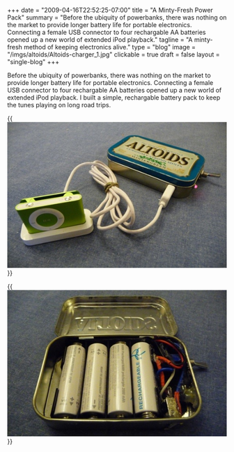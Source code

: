 +++
date = "2009-04-16T22:52:25-07:00"
title = "A Minty-Fresh Power Pack"
summary = "Before the ubiquity of powerbanks, there was nothing on the market to provide longer battery life for portable electronics. Connecting a female USB connector to four rechargable AA batteries opened up a new world of extended iPod playback."
tagline = "A minty-fresh method of keeping electronics alive."
type = "blog"
image = "/imgs/altoids/Altoids-charger_1.jpg"
clickable = true
draft = false
layout = "single-blog"
+++

Before the ubiquity of powerbanks, there was nothing on the market to provide longer battery life for portable electronics. Connecting a female USB connector to four rechargable AA batteries opened up a new world of extended iPod playback. I built a simple, rechargable battery pack to keep the tunes playing on long road trips.

{{<img caption="The iPod is alive!"
src="/imgs/altoids/Altoids-charger_2.jpg" >}}

{{<img caption="President's Choice rechargable batteries and some janky wiring is all it took."
src="/imgs/altoids/Altoids-charger_3.jpg" >}}